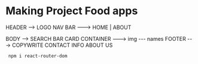 # Making Project Food apps

HEADER --> LOGO
NAV BAR ---> HOME | ABOUT

BODY --> SEARCH BAR
CARD CONTAINER ---> img ---
names
FOOTER ---> COPYWRITE
CONTACT INFO
ABOUT US



     npm i react-router-dom

